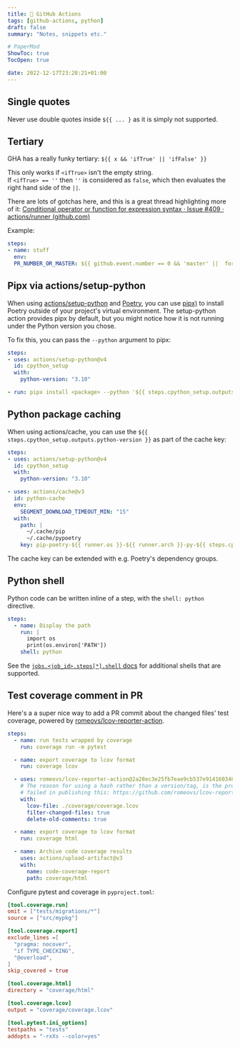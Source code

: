 ```yaml
---
title: 🎸 GitHub Actions
tags: [github-actions, python]
draft: false
summary: "Notes, snippets etc."

# PaperMod
ShowToc: true
TocOpen: true

date: 2022-12-17T23:28:21+01:00
---
```


## Single quotes

Never use double quotes inside `${{ ... }` as it is simply not supported.

## Tertiary

GHA has a really funky tertiary: `${{ x && 'ifTrue' || 'ifFalse' }}`

This only works if `<ifTrue>` isn't the empty string. If `<ifTrue> == ''` then `''` is considered as `false`, which then evaluates the right hand side of the `||`.

There are lots of gotchas here, and this is a great thread highlighting more of it: [Conditional operator or function for expression syntax · Issue #409 · actions/runner (github.com)](https://github.com/actions/runner/issues/409)

Example:

```yaml
steps:
- name: stuff
  env:
  PR_NUMBER_OR_MASTER: ${{ github.event.number == 0 && 'master' ||  format('pr-{0}', github.event.number)  }}
```

## Pipx via actions/setup-python

When using [actions/setup-python](https://github.com/actions/setup-python) and [Poetry](https://github.com/python-poetry/poetry), you can use [pipx)](https://github.com/pypa/pipx) to install Poetry outside of your project's virtual environment. The setup-python action provides pipx by default, but you might notice how it is not running under the Python version you chose.

To fix this, you can pass the `--python` argument to pipx:

```yaml
steps:
- uses: actions/setup-python@v4
  id: cpython_setup
  with:
    python-version: "3.10"

- run: pipx install <package> --python '${{ steps.cpython_setup.outputs.python-path }}'
```

## Python package caching

When using actions/cache, you can use the `${{ steps.cpython_setup.outputs.python-version }}` as part of the cache key:

```yaml
steps:
- uses: actions/setup-python@v4
  id: cpython_setup
  with:
    python-version: "3.10"

- uses: actions/cache@v3
  id: python-cache
  env:
    SEGMENT_DOWNLOAD_TIMEOUT_MIN: "15"
  with:
    path: |
      ~/.cache/pip
      ~/.cache/pypoetry
    key: pip-poetry-${{ runner.os }}-${{ runner.arch }}-py-${{ steps.cpython_setup.outputs.python-version }}-${{ hashFiles('poetry.lock') }}
```

The cache key can be extended with e.g. Poetry's dependency groups.

## Python shell

Python code can be written inline of a step, with the `shell: python` directive.

```yaml
steps:
  - name: Display the path
    run: |
      import os
      print(os.environ['PATH'])
    shell: python
```


See the [`jobs.<job_id>.steps[*].shell`  docs](https://docs.github.com/en/actions/using-workflows/workflow-syntax-for-github-actions#jobsjob_idstepsshell) for additional shells that are supported.

## Test coverage comment in PR

Here's a a super nice way to add a PR commit about the changed files' test coverage, powered by [romeovs/lcov-reporter-action](https://github.com/romeovs/lcov-reporter-action).

```yaml
steps:
  - name: run tests wrapped by coverage
    run: coverage run -m pytest

  - name: export coverage to lcov format
    run: coverage lcov

  - uses: romeovs/lcov-reporter-action@2a28ec3e25fb7eae9cb537e9141603486f810d1a
    # The reason for using a hash rather than a version/tag, is the project
    # failed in publishing this: https://github.com/romeovs/lcov-reporter-action/issues/47
    with:
      lcov-file: ./coverage/coverage.lcov
      filter-changed-files: true
      delete-old-comments: true

  - name: export coverage to lcov format
    run: coverage html

  - name: Archive code coverage results
    uses: actions/upload-artifact@v3
    with:
      name: code-coverage-report
      path: coverage/html
```

Configure pytest and coverage in `pyproject.toml`:

```toml
[tool.coverage.run]
omit = ["tests/migrations/*"]
source = ["src/mypkg"]

[tool.coverage.report]
exclude_lines =[
  "pragma: nocover",
  "if TYPE_CHECKING",
  "@overload",
]
skip_covered = true

[tool.coverage.html]
directory = "coverage/html"

[tool.coverage.lcov]
output = "coverage/coverage.lcov"

[tool.pytest.ini_options]
testpaths = "tests"
addopts = "-rxXs --color=yes"

```